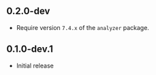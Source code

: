 ## 0.2.0-dev

- Require version `7.4.x` of the `analyzer` package.

## 0.1.0-dev.1

- Initial release
